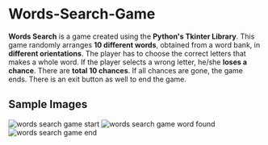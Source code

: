 # Words-Search-Game
**Words Search** is a game created using the **Python's Tkinter Library**. This game randomly arranges **10 different words**, obtained 
from a word bank, in **different orientations**. The player has to choose the correct letters that makes a whole word. If the player 
selects a wrong letter, he/she **loses a chance**. There are **total 10 chances**. If all chances are gone, the game ends. There is an 
exit button as well to end the game.

## Sample Images

![words search game start]("./words-search-pic1.PNG")
![words search game word found]("./words-search-pic2.PNG")
![words search game end]("./words-search-pic3.PNG")
